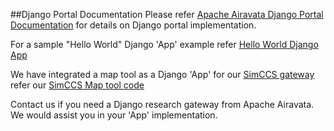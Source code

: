 ##Django Portal Documentation
Please refer <a href="https://apache-airavata-django-portal.readthedocs.io/en/latest/" target="_blank">Apache Airavata Django Portal Documentation</a> for details on Django portal implementation.

For a sample "Hello World" Django 'App' example refer <a href="https://github.com/machristie/test-dynamic-djangoapp" target="_blank">Hello World Django App</a>

We have integrated a map tool as a Django 'App' for our <a href="https://beta.simccs.org/" target="_blank">SimCCS gateway</a><br>
refer our <a href="https://github.com/SciGaP/simccs-maptool" target="_blank">SimCCS Map tool code</a>

Contact us if you need a Django research gateway from Apache Airavata. We would assist you in your 'App' implementation.